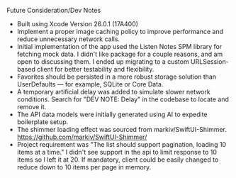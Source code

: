 Future Consideration/Dev Notes
- Built using Xcode Version 26.0.1 (17A400)
- Implement a proper image caching policy to improve performance and reduce unnecessary network calls.
- Initial implementation of the app used the Listen Notes SPM library for fetching mock data. I didn't like package for a couple reasons, and am open to discussing them. I ended up migrating to a custom URLSession-based client for better testability and flexibility.
- Favorites should be persisted in a more robust storage solution than UserDefaults — for example, SQLite or Core Data.
- A temporary artificial delay was added to simulate slower network conditions. Search for "DEV NOTE: Delay" in the codebase to locate and remove it.
- The API data models were initially generated using AI to expedite boilerplate setup.
- The shimmer loading effect was sourced from markiv/SwiftUI-Shimmer. https://github.com/markiv/SwiftUI-Shimmer/
- Project requirement was "The list should support pagination, loading 10 items at a time." I didn't see support in the api to limit response to 10 items so I left it at 20. If mandatory, client could be easily changed to reduce down to 10 items per page in memory. 
